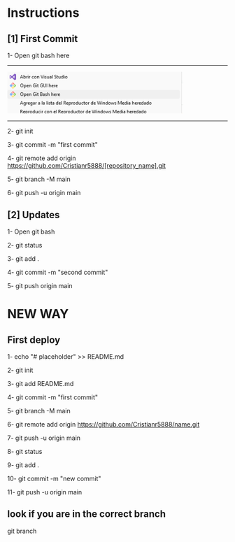 # Instructions

## [1] First Commit

1- Open git bash here

---

<img src="open.png" width="400">

---

2- git init

3- git commit -m "first commit"

4- git remote add origin https://github.com/Cristianr5888/[repository_name].git

5- git branch -M main

6- git push -u origin main


## [2] Updates

1- Open git bash

2- git status

3- git add .

4- git commit -m "second commit"

5- git push origin main


# NEW WAY

## First deploy

1- echo "# placeholder" >> README.md

2- git init

3- git add README.md

4- git commit -m "first commit" 

5- git branch -M main

6- git remote add origin https://github.com/Cristianr5888/name.git

7- git push -u origin main

8- git status

9- git add .

10- git commit -m "new commit"

11- git push -u origin main

## look if you are in the correct branch

git branch
